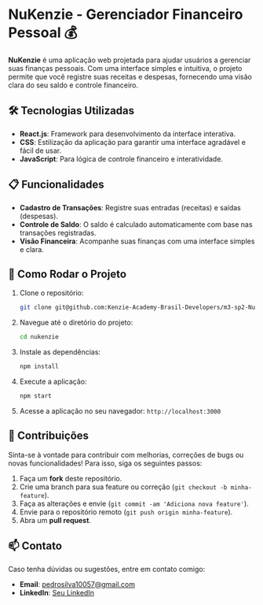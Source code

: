# **NuKenzie - Gerenciador Financeiro Pessoal 💰**

**NuKenzie** é uma aplicação web projetada para ajudar usuários a gerenciar suas finanças pessoais. Com uma interface simples e intuitiva, o projeto permite que você registre suas receitas e despesas, fornecendo uma visão clara do seu saldo e controle financeiro.

## 🛠️ **Tecnologias Utilizadas**
- **React.js**: Framework para desenvolvimento da interface interativa.
- **CSS**: Estilização da aplicação para garantir uma interface agradável e fácil de usar.
- **JavaScript**: Para lógica de controle financeiro e interatividade.

## 📋 **Funcionalidades**
- **Cadastro de Transações**: Registre suas entradas (receitas) e saídas (despesas).
- **Controle de Saldo**: O saldo é calculado automaticamente com base nas transações registradas.
- **Visão Financeira**: Acompanhe suas finanças com uma interface simples e clara.

## 🚀 **Como Rodar o Projeto**

1. Clone o repositório:
   ```bash
   git clone git@github.com:Kenzie-Academy-Brasil-Developers/m3-sp2-NuKenzie_pedrohenrique-23.git
   ```

2. Navegue até o diretório do projeto:
   ```bash
   cd nukenzie
   ```

3. Instale as dependências:
   ```bash
   npm install
   ```

4. Execute a aplicação:
   ```bash
   npm start
   ```

5. Acesse a aplicação no seu navegador: `http://localhost:3000`

## 🤝 **Contribuições**
Sinta-se à vontade para contribuir com melhorias, correções de bugs ou novas funcionalidades! Para isso, siga os seguintes passos:

1. Faça um **fork** deste repositório.
2. Crie uma branch para sua feature ou correção (`git checkout -b minha-feature`).
3. Faça as alterações e envie (`git commit -am 'Adiciona nova feature'`).
4. Envie para o repositório remoto (`git push origin minha-feature`).
5. Abra um **pull request**.

## 📫 **Contato**
Caso tenha dúvidas ou sugestões, entre em contato comigo:

- **Email**: pedrosilva10057@gmail.com
- **LinkedIn**: [Seu LinkedIn](https://www.linkedin.com/in/pedro-silva-05794833b/)
